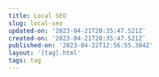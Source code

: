 ```yaml
---
title: Local SEO
slug: local-seo
updated-on: '2023-04-21T20:35:47.521Z'
created-on: '2023-04-21T20:35:47.521Z'
published-on: '2023-04-22T12:56:55.384Z'
layout: '[tag].html'
tags: tag
---
```



